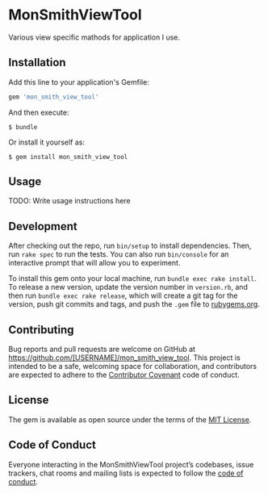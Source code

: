 # MonSmithViewTool

 Various view specific mathods for application I use.

## Installation

Add this line to your application's Gemfile:

```ruby
gem 'mon_smith_view_tool'
```

And then execute:

    $ bundle

Or install it yourself as:

    $ gem install mon_smith_view_tool

## Usage

TODO: Write usage instructions here

## Development

After checking out the repo, run `bin/setup` to install dependencies. Then, run `rake spec` to run the tests. You can also run `bin/console` for an interactive prompt that will allow you to experiment.

To install this gem onto your local machine, run `bundle exec rake install`. To release a new version, update the version number in `version.rb`, and then run `bundle exec rake release`, which will create a git tag for the version, push git commits and tags, and push the `.gem` file to [rubygems.org](https://rubygems.org).

## Contributing

Bug reports and pull requests are welcome on GitHub at https://github.com/[USERNAME]/mon_smith_view_tool. This project is intended to be a safe, welcoming space for collaboration, and contributors are expected to adhere to the [Contributor Covenant](http://contributor-covenant.org) code of conduct.

## License

The gem is available as open source under the terms of the [MIT License](http://opensource.org/licenses/MIT).

## Code of Conduct

Everyone interacting in the MonSmithViewTool project’s codebases, issue trackers, chat rooms and mailing lists is expected to follow the [code of conduct](https://github.com/[USERNAME]/mon_smith_view_tool/blob/master/CODE_OF_CONDUCT.md).
